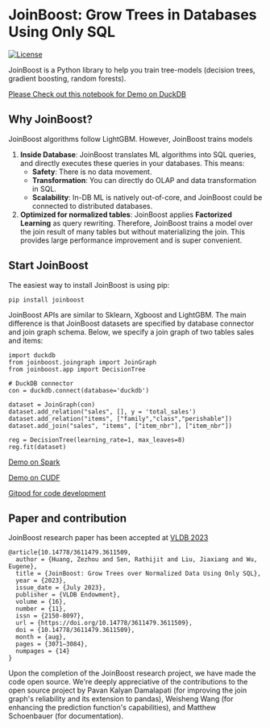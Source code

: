 # JoinBoost: Grow Trees in Databases Using Only SQL

[![License](https://img.shields.io/badge/License-Apache_2.0-blue.svg)](https://opensource.org/licenses/Apache-2.0)

JoinBoost is a Python library to help you train tree-models (decision trees, gradient boosting, random forests). 

[Please Check out this notebook for Demo on DuckDB](https://colab.research.google.com/github/zachary62/JoinBoost/blob/main/demo/JoinBoostDemo.ipynb)

## Why JoinBoost?

JoinBoost algorithms follow LightGBM. However, JoinBoost trains models

1. **Inside Database**: JoinBoost translates ML algorithms into SQL queries, and directly executes these queries in your databases. This means:
    - **Safety**: There is no data movement.
    - **Transformation**: You can directly do OLAP and data transformation in SQL.
    - **Scalability**: In-DB ML is natively out-of-core, and JoinBoost could be connected to distributed databases. 
2. **Optimized for normalized tables**: JoinBoost applies **Factorized Learning** as query rewriting. Therefore, JoinBoost trains a model over the join result of many tables but without materializing the join. This provides large performance improvement and is super convenient. 

## Start JoinBoost

The easiest way to install JoinBoost is using pip:

```
pip install joinboost
```

JoinBoost APIs are similar to Sklearn, Xgboost and LightGBM. The main difference is that JoinBoost datasets are specified by database connector and join graph schema. Below, we specify a join graph of two tables sales and items:

```
import duckdb
from joinboost.joingraph import JoinGraph
from joinboost.app import DecisionTree

# DuckDB connector
con = duckdb.connect(database='duckdb')

dataset = JoinGraph(con)
dataset.add_relation("sales", [], y = 'total_sales')
dataset.add_relation("items", ["family","class","perishable"])
dataset.add_join("sales", "items", ["item_nbr"], ["item_nbr"])

reg = DecisionTree(learning_rate=1, max_leaves=8)
reg.fit(dataset)
```


[Demo on Spark](https://colab.research.google.com/github/zachary62/JoinBoost/blob/main/demo/JoinBoostSparkDemo.ipynb)

[Demo on CUDF](https://www.kaggle.com/zacharyhuang/joinboost-gpu-demo)

[Gitpod for code development]( https://gitpod.io/new#https://github.com/zachary62/JoinBoost)

## Paper and contribution

JoinBoost research paper has been accepted at [VLDB 2023](https://www.vldb.org/pvldb/vol16/p3071-huang.pdf)

```
@article{10.14778/3611479.3611509,
  author = {Huang, Zezhou and Sen, Rathijit and Liu, Jiaxiang and Wu, Eugene},
  title = {JoinBoost: Grow Trees over Normalized Data Using Only SQL},
  year = {2023},
  issue_date = {July 2023},
  publisher = {VLDB Endowment},
  volume = {16},
  number = {11},
  issn = {2150-8097},
  url = {https://doi.org/10.14778/3611479.3611509},
  doi = {10.14778/3611479.3611509},
  month = {aug},
  pages = {3071–3084},
  numpages = {14}
}
```

Upon the completion of the JoinBoost research project, we have made the code open source. We're deeply appreciative of the contributions to the open source project by Pavan Kalyan Damalapati (for improving the join graph's reliability and its extension to pandas), Weisheng Wang (for enhancing the prediction function's capabilities), and Matthew Schoenbauer (for documentation).
